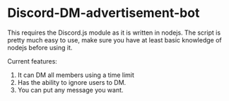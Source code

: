 # Discord-DM-advertisement-bot

This requires the Discord.js module as it is written in nodejs. The script is pretty much easy to use, make sure you have at least basic knowledge of nodejs before using it.

Current features:

1. It can DM all members using a time limit
2. Has the ability to ignore users to DM.
3. You can put any message you want.
